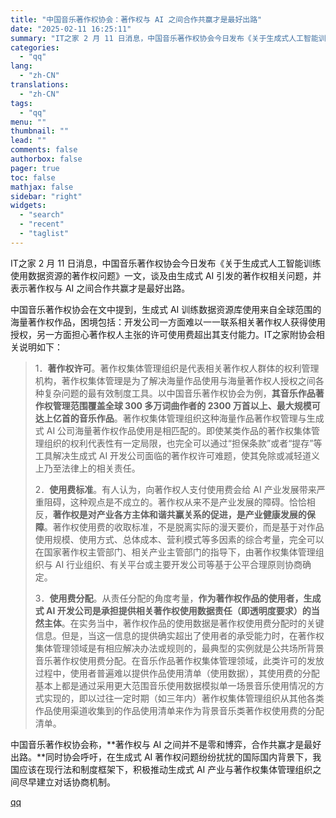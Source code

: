 ```yaml
---
title: "中国音乐著作权协会：著作权与 AI 之间合作共赢才是最好出路"
date: "2025-02-11 16:25:11"
summary: "IT之家 2 月 11 日消息，中国音乐著作权协会今日发布《关于生成式人工智能训练使用数据资源的著作..."
categories:
  - "qq"
lang:
  - "zh-CN"
translations:
  - "zh-CN"
tags:
  - "qq"
menu: ""
thumbnail: ""
lead: ""
comments: false
authorbox: false
pager: true
toc: false
mathjax: false
sidebar: "right"
widgets:
  - "search"
  - "recent"
  - "taglist"
---
```


IT之家 2 月 11 日消息，中国音乐著作权协会今日发布《关于生成式人工智能训练使用数据资源的著作权问题》一文，谈及由生成式 AI 引发的著作权相关问题，并表示著作权与 AI 之间合作共赢才是最好出路。

中国音乐著作权协会在文中提到，生成式 AI 训练数据资源库使用来自全球范围的海量著作权作品，困境包括：开发公司一方面难以一一联系相关著作权人获得使用授权，另一方面担心著作权人主张的许可使用费超出其支付能力。IT之家附协会相关说明如下：

> 1．**著作权许可**。著作权集体管理组织是代表相关著作权人群体的权利管理机构，著作权集体管理是为了解决海量作品使用与海量著作权人授权之间各种复杂问题的最有效制度工具。以中国音乐著作权协会为例，**其音乐作品著作权管理范围覆盖全球 300 多万词曲作者的 2300 万首以上、最大规模可达上亿首的音乐作品**。著作权集体管理组织这种海量作品著作权管理与生成式 AI 公司海量著作权作品使用是相匹配的。即使某类作品的著作权集体管理组织的权利代表性有一定局限，也完全可以通过“担保条款”或者“提存”等工具解决生成式 AI 开发公司面临的著作权许可难题，使其免除或减轻道义上乃至法律上的相关责任。
> 
> 2．**使用费标准**。有人认为，向著作权人支付使用费会给 AI 产业发展带来严重阻碍，这种观点是不成立的。著作权从来不是产业发展的障碍。恰恰相反，**著作权是对产业各方主体和谐共赢关系的促进，是产业健康发展的保障**。著作权使用费的收取标准，不是脱离实际的漫天要价，而是基于对作品使用规模、使用方式、总体成本、营利模式等多因素的综合考量，完全可以在国家著作权主管部门、相关产业主管部门的指导下，由著作权集体管理组织与 AI 行业组织、有关平台或主要开发公司等基于公平合理原则协商确定。
> 
> 3．**使用费分配**。从责任分配的角度考量，**作为著作权作品的使用者，生成式 AI 开发公司是承担提供相关著作权使用数据责任（即透明度要求）的当然主体**。在实务当中，著作权作品的使用数据是著作权使用费分配时的关键信息。但是，当这一信息的提供确实超出了使用者的承受能力时，在著作权集体管理领域是有相应解决办法或规则的，最典型的实例就是公共场所背景音乐著作权使用费分配。在音乐作品著作权集体管理领域，此类许可的发放过程中，使用者普遍难以提供作品使用清单（使用数据），其使用费的分配基本上都是通过采用更大范围音乐使用数据模拟单一场景音乐使用情况的方式实现的，即以过往一定时期（如三年内）著作权集体管理组织从其他各类作品使用渠道收集到的作品使用清单来作为背景音乐类著作权使用费的分配清单。

中国音乐著作权协会称，**著作权与 AI 之间并不是零和博弈，合作共赢才是最好出路。**同时协会呼吁，在生成式 AI 著作权问题纷纷扰扰的国际国内背景下，我国应该在现行法和制度框架下，积极推动生成式 AI 产业与著作权集体管理组织之间尽早建立对话协商机制。

[qq](https://new.qq.com/rain/a/20250211A061N900)
